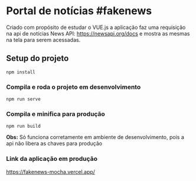 # Portal de notícias #fakenews
Criado com propósito de estudar o VUE.js a aplicação faz uma requisição na api de notícias News API: https://newsapi.org/docs e mostra as mesmas na tela 
para serem acessadas.

## Setup do projeto
```
npm install
```

### Compila e roda o projeto em desenvolvimento
```
npm run serve
```

### Compila e minifica para produção
```
npm run build
```
**Obs:** Só funciona corretamente em ambiente de desenvolvimento, pois a api não libera as chaves para produção 

### Link da aplicação em produção
https://fakenews-mocha.vercel.app/
